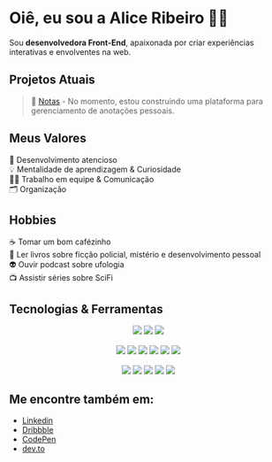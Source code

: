 # Oiê, eu sou a Alice Ribeiro 👋🏼

Sou **desenvolvedora Front-End**, apaixonada por criar experiências interativas e envolventes na web.

## Projetos Atuais <br/>
> 📝 [Notas](https://github.com/aliceribeiro/notes) - No momento, estou construindo uma plataforma para gerenciamento de anotações pessoais.

## Meus Valores
🧠 Desenvolvimento atencioso <br/>
💡 Mentalidade de aprendizagem & Curiosidade <br/>
🙌🏼 Trabalho em equipe & Comunicação <br />
🗂️ Organização

## Hobbies
☕ Tomar um bom cafézinho <br />
📖 Ler livros sobre ficção policial, mistério e desenvolvimento pessoal <br/>
👽 Ouvir podcast sobre ufologia <br/>
📺 Assistir séries sobre SciFi 

## Tecnologias & Ferramentas
<div align="center">
  <div>
    <img src="https://img.shields.io/badge/JavaScript-323330?style=for-the-badge&logo=javascript&logoColor=F7DF1E" />
    <img src="https://img.shields.io/badge/TypeScript-007ACC?style=for-the-badge&logo=typescript&logoColor=white" />
    <img src="https://img.shields.io/badge/React-20232A?style=for-the-badge&logo=react&logoColor=61DAFB" />
  </div>
  <br />
  <div>
    <img src="https://img.shields.io/badge/Sass-CC6699?style=for-the-badge&logo=sass&logoColor=white" />
    <img src="https://img.shields.io/badge/-AntDesign-%230170FE?style=for-the-badge&logo=ant-design&logoColor=white" />
    <img src="https://img.shields.io/badge/styled--components-DB7093?style=for-the-badge&logo=styled-components&logoColor=white" />
    <img src="https://img.shields.io/badge/tailwindcss-%2338B2AC.svg?style=for-the-badge&logo=tailwind-css&logoColor=white" />
    <img src="https://img.shields.io/badge/-Storybook-FF4785?style=for-the-badge&logo=storybook&logoColor=white" />
    <img src="https://img.shields.io/badge/Figma-F24E1E?style=for-the-badge&logo=figma&logoColor=white" />
  </div>
  <br />
  <div>
    <img src="https://img.shields.io/badge/redux-%23593d88.svg?style=for-the-badge&logo=redux&logoColor=white" />
    <img src="https://img.shields.io/badge/-jest-%23C21325?style=for-the-badge&logo=jest&logoColor=white" />
    <img src="https://img.shields.io/badge/-TestingLibrary-%23E33332?style=for-the-badge&logo=testing-library&logoColor=white" />
    <img src="https://img.shields.io/badge/git-%23F05033.svg?style=for-the-badge&logo=git&logoColor=white" />
    <img src="https://img.shields.io/badge/ESLint-4B3263?style=for-the-badge&logo=eslint&logoColor=white" />
  </div>
</div>

## Me encontre também em:
- [Linkedin](https://www.linkedin.com/in/aliceribeiroo/) <br/>
- [Dribbble](https://www.dribbble.com/aliceribeiro) <br/>
- [CodePen](https://codepen.io/aliceribeiro) <br/>
- [dev.to](https://dev.to/aliceribeiro) <br/>    
